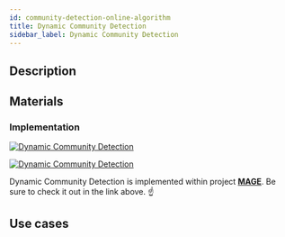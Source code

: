 ```yaml
---
id: community-detection-online-algorithm
title: Dynamic Community Detection
sidebar_label: Dynamic Community Detection
---
```


## Description

## Materials

### Implementation

[![Dynamic Community Detection](https://img.shields.io/badge/Dynamic_Community_Detection-Implementation-FB6E00?style=for-the-badge&logo=github&logoColor=white)](/mage/query-modules/python/node-similarity)

[![Dynamic Community Detection](https://img.shields.io/badge/Dynamic_Community_Detection-Documentation-FCC624?style=for-the-badge&logo=cplusplus&logoColor=white)](/mage/query-modules/python/node-similarity)

Dynamic Community Detection is implemented within project [**MAGE**](https://github.com/memgraph/mage). Be sure to check it out in the link above. :point_up:

## Use cases
